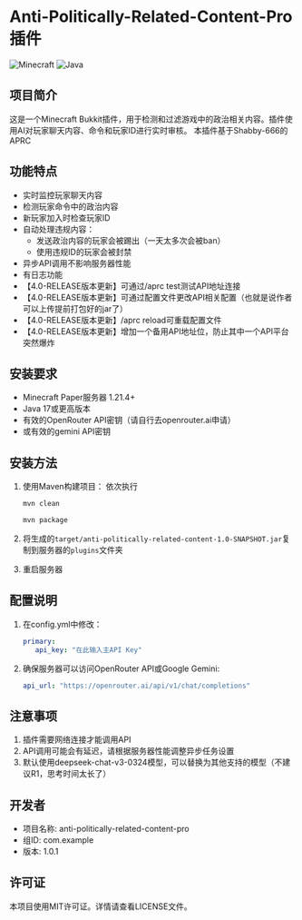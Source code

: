 # Anti-Politically-Related-Content-Pro 插件

![Minecraft](https://img.shields.io/badge/Minecraft-1.21.4-green) ![Java](https://img.shields.io/badge/Java-17-blue)

## 项目简介

这是一个Minecraft Bukkit插件，用于检测和过滤游戏中的政治相关内容。插件使用AI对玩家聊天内容、命令和玩家ID进行实时审核。
本插件基于Shabby-666的APRC

## 功能特点

- 实时监控玩家聊天内容
- 检测玩家命令中的政治内容
- 新玩家加入时检查玩家ID
- 自动处理违规内容：
  - 发送政治内容的玩家会被踢出（一天太多次会被ban）
  - 使用违规ID的玩家会被封禁
- 异步API调用不影响服务器性能
- 有日志功能
- 【4.0-RELEASE版本更新】可通过/aprc test测试API地址连接
- 【4.0-RELEASE版本更新】可通过配置文件更改API相关配置（也就是说作者可以上传提前打包好的jar了）
- 【4.0-RELEASE版本更新】/aprc reload可重载配置文件
- 【4.0-RELEASE版本更新】增加一个备用API地址位，防止其中一个API平台突然爆炸

## 安装要求

- Minecraft Paper服务器 1.21.4+
- Java 17或更高版本
- 有效的OpenRouter API密钥（请自行去openrouter.ai申请）
- 或有效的gemini API密钥

## 安装方法

1. 使用Maven构建项目：
   依次执行
   ```bash
   mvn clean
   ```
   
   ```bash
   mvn package
   ```
2. 将生成的`target/anti-politically-related-content-1.0-SNAPSHOT.jar`复制到服务器的`plugins`文件夹
3. 重启服务器

## 配置说明

1. 在config.yml中修改：
   ```yml
   primary:
      api_key: "在此输入主API Key"
   ```

2. 确保服务器可以访问OpenRouter API或Google Gemini:
   ```yml
   api_url: "https://openrouter.ai/api/v1/chat/completions"
   ```

## 注意事项

1. 插件需要网络连接才能调用API
2. API调用可能会有延迟，请根据服务器性能调整异步任务设置
3. 默认使用deepseek-chat-v3-0324模型，可以替换为其他支持的模型（不建议R1，思考时间太长了）

## 开发者

- 项目名称: anti-politically-related-content-pro
- 组ID: com.example
- 版本: 1.0.1

## 许可证

本项目使用MIT许可证。详情请查看LICENSE文件。
